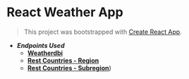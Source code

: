 # React Weather App

> This project was bootstrapped with [Create React App](https://github.com/facebook/create-react-app).

+ ***Endpoints Used***
  + [__Weatherdbi__](https://weatherdbi.herokuapp.com/data/weather/argentina)
  + [__Rest Countries - Region__](https://restcountries.com/v3.1/region/ame)
  + [__Rest Countries - Subregion__](https://restcountries.com/v3.1/subregion/South%20America))

